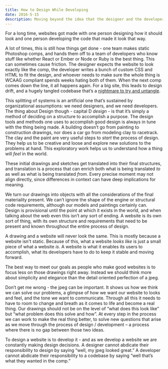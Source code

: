 ```yaml
---
title: How to Design While Developing
date: 2016-5-15
description: Moving beyond the idea that the designer and the developer on a web project are different people, and that somehow those are different things.
---
```


For a long time, websites got made with one person designing how it should look and one person developing the code that made it look that way.

A lot of times, this is still how things get done - one team makes static Photoshop comps, and hands them off to a team of developers who know stuff like whether React or Ember or Node or Ruby is the best thing. This can sometimes cause friction. The designer expects the website to look exactly like the comp, the developer writes a bunch of custom CSS and HTML to fit the design, and whoever needs to make sure the whole thing is WCAAG compliant spends weeks hating both of them. When the next comp comes down the line, it all happens again. For a big site, this leads to design drift, and a hugely tangled codebase that’s a [nightmare to try and untangle](http://paulcpederson.com/articles/css-for-people-who-hate-css/).

This splitting of systems is an artificial one that’s sustained by organizational assumptions: we need designers, and we need developers. The thing about Design though - capital D _design_ - is that it’s simply a method of deciding on a structure to accomplish a purpose. The design tools and methods one uses to accomplish good design is always in tune with the thing being made. A building doesn’t go from painting to construction drawings, nor does a car go from modeling clay to racetrack. The clay and the paint are very useful steps to _start_ the process of design. They help us to be creative and loose and explore new solutions to the problems at hand. This exploratory work helps us to understand how a thing will _feel_ in the world.

These initial drawings and sketches get translated into their final structures, and translation is a process that can enrich both what is being translated _to_ as well as what is being translated _from_. Every precise moment may not align directly, since differences in context can have deep implications for meaning.

We turn our drawings into objects with all the considerations of the final materiality present. We can’t ignore the shape of the engine or structural code requirements, although our models and paintings certainly can. Design is provisional until the point at which it exists in the world, and when talking about the web even this isn’t any sort of ending. A website is its own sort of thing, with its own structure and requirements that need to be present and known throughout the entire process of design.

A drawing and a website will never look the same. This is mostly because a website isn't static. Because of this, what a website _looks like_ is just a small piece of what a website _is_. A website is what it enables its users to accomplish, what its developers have to do to keep it stable and moving forward.

The best way to meet our goals as people who make good websites is to focus less on those drawings right away. Instead we should think more about simplicity and elegance than the detail oriented perfection of a jpeg.

Don’t get me wrong - the jpeg can be important. It shows us how we think we can solve our problems, a glimpse of how we want our website to looks and feel, and the tone we want to communicate. Through all this it needs to have to room to change and breath as it comes to life and become a real thing. Our drawings should not be on the level of “what does this look like” but “what problem does this solve and how”. At every step in the process we can work to make the real thing better, to solve new questions that arise as we move through the process of design / development – a process where there is no gap between those two ideas.

To design a website is to develop it - and as we develop a website we are constantly making design decisions. A designer cannot abdicate their responsibility to design by saying “well, my jpeg looked great.” A developer cannot abdicate their responsibility to a codebase by saying “well that’s what they wanted in the comp.”

